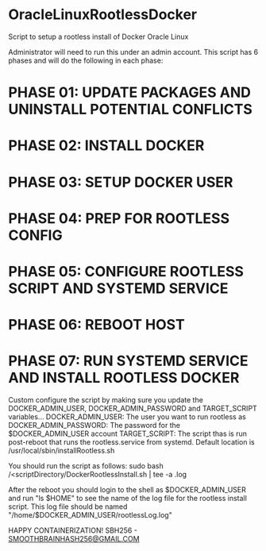 # OracleLinuxRootlessDocker
Script to setup a rootless install of Docker Oracle Linux 

Administrator will need to run this under an admin account.
This script has 6 phases and will do the following in each phase:

# PHASE 01: UPDATE PACKAGES AND UNINSTALL POTENTIAL CONFLICTS
# PHASE 02: INSTALL DOCKER
# PHASE 03: SETUP DOCKER USER
# PHASE 04: PREP FOR ROOTLESS CONFIG
# PHASE 05: CONFIGURE ROOTLESS SCRIPT AND SYSTEMD SERVICE
# PHASE 06: REBOOT HOST
# PHASE 07: RUN SYSTEMD SERVICE AND INSTALL ROOTLESS DOCKER

Custom configure the script by making sure you update the DOCKER_ADMIN_USER, DOCKER_ADMIN_PASSWORD and TARGET_SCRIPT variables...
DOCKER_ADMIN_USER: The user you want to run rootless as
DOCKER_ADMIN_PASSWORD: The password for the $DOCKER_ADMIN_USER account
TARGET_SCRIPT: The script thas is run post-reboot that runs the rootless.service from systemd. Default location is /usr/local/sbin/installRootless.sh

You should run the script as follows:
sudo bash /<scriptDirectory/DockerRootlessInstall.sh | tee -a <logFileName>.log

After the reboot you should login to the shell as $DOCKER_ADMIN_USER and run "ls $HOME" to see the name of the log file for the rootless install script.
This log file should be named "/home/$DOCKER_ADMIN_USER/rootlessLog.log"

HAPPY CONTAINERIZATION!
SBH256 - SMOOTHBRAINHASH256@GMAIL.COM
